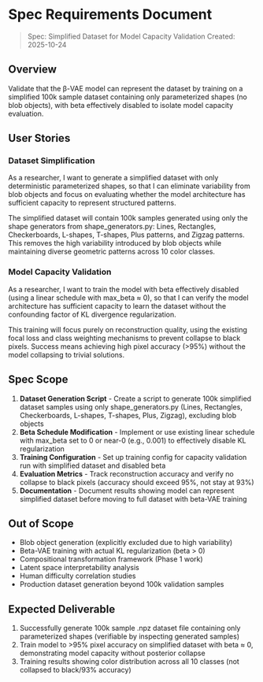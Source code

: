 # Spec Requirements Document

> Spec: Simplified Dataset for Model Capacity Validation
> Created: 2025-10-24

## Overview

Validate that the β-VAE model can represent the dataset by training on a simplified 100k sample dataset containing only parameterized shapes (no blob objects), with beta effectively disabled to isolate model capacity evaluation.

## User Stories

### Dataset Simplification

As a researcher, I want to generate a simplified dataset with only deterministic parameterized shapes, so that I can eliminate variability from blob objects and focus on evaluating whether the model architecture has sufficient capacity to represent structured patterns.

The simplified dataset will contain 100k samples generated using only the shape generators from shape_generators.py: Lines, Rectangles, Checkerboards, L-shapes, T-shapes, Plus patterns, and Zigzag patterns. This removes the high variability introduced by blob objects while maintaining diverse geometric patterns across 10 color classes.

### Model Capacity Validation

As a researcher, I want to train the model with beta effectively disabled (using a linear schedule with max_beta ≈ 0), so that I can verify the model architecture has sufficient capacity to learn the dataset without the confounding factor of KL divergence regularization.

This training will focus purely on reconstruction quality, using the existing focal loss and class weighting mechanisms to prevent collapse to black pixels. Success means achieving high pixel accuracy (>95%) without the model collapsing to trivial solutions.

## Spec Scope

1. **Dataset Generation Script** - Create a script to generate 100k simplified dataset samples using only shape_generators.py (Lines, Rectangles, Checkerboards, L-shapes, T-shapes, Plus, Zigzag), excluding blob objects
2. **Beta Schedule Modification** - Implement or use existing linear schedule with max_beta set to 0 or near-0 (e.g., 0.001) to effectively disable KL regularization
3. **Training Configuration** - Set up training config for capacity validation run with simplified dataset and disabled beta
4. **Evaluation Metrics** - Track reconstruction accuracy and verify no collapse to black pixels (accuracy should exceed 95%, not stay at 93%)
5. **Documentation** - Document results showing model can represent simplified dataset before moving to full dataset with beta-VAE training

## Out of Scope

- Blob object generation (explicitly excluded due to high variability)
- Beta-VAE training with actual KL regularization (beta > 0)
- Compositional transformation framework (Phase 1 work)
- Latent space interpretability analysis
- Human difficulty correlation studies
- Production dataset generation beyond 100k validation samples

## Expected Deliverable

1. Successfully generate 100k sample .npz dataset file containing only parameterized shapes (verifiable by inspecting generated samples)
2. Train model to >95% pixel accuracy on simplified dataset with beta ≈ 0, demonstrating model capacity without posterior collapse
3. Training results showing color distribution across all 10 classes (not collapsed to black/93% accuracy)
